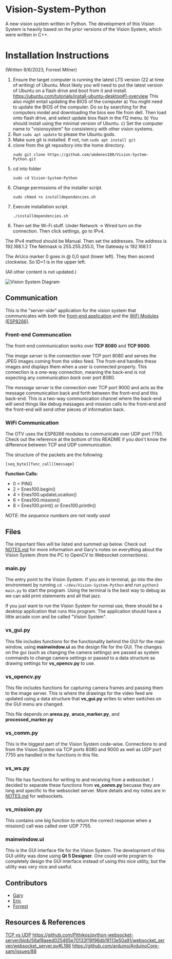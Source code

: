 # Vision-System-Python

A new vision system written in Python. The development of this Vision System is heavily based on
the prior versions of the Vision System, which were written in C++.

# Installation Instructions

(Written 9/6/2023, Forrest Milner)

1. Ensure the target computer is running the latest LTS version (22 at time of writing) of Ubuntu. Most likely you will need to put the latest
   version of Ubuntu on a flash drive and boot from it and install. https://ubuntu.com/tutorials/install-ubuntu-desktop#1-overview
This also might entail updating the BIOS of the computer
    a) You might need to update the BIOS of the computer. Do so by searching for the computers model and downloading the bios exe file from dell. Then load onto flash drive, and select update bios flash in the f12 menu.
    b) You should install using the minimal version of Ubuntu.
    c) Set the computer name to "visionsystem" for consistency with other vision systems.
2. Run ```sudo apt update``` to please the Ubuntu gods.
3. Make sure git is installed. If not, run ```sudo apt install git```
4. clone from the git repository into the home directory.
    ```shell
    sudo git clone https://github.com/umdenes100/Vision-System-Python.git
    ```
5. cd into folder
    ```shell
   sudo cd Vision-System-Python
   ```
6. Change permissions of the installer script.
    ```shell
   sudo chmod +x installdependencies.sh
   ```
7. Execute installation script.
    ```shell
   ./installdependencies.sh
   ```
8. Then set the Wi-Fi stuff. Under Network -> Wired turn on the connection. Then click settings, go to IPv4.

The IPv4 method should be Manual. Then set the addresses. The address is 192.168.1.2 The Netmask is 255.255.255.0, The
Gateway is 192.168.1.1

The ArUco marker 0 goes in @ 0,0 spot (lower left). They then ascend clockwise. So ID=1 is in the upper left.

(All other content is not updated.)

![Vision System Diagram](images/VisionSystemDiagram.PNG "Vision System Diagram")

## Communication

This is the "server-side" application for the vision system that communicates with both the
[front-end application](https://github.com/umdenes100/VisionSystemRemoteClient) and the
[WiFi Modules (ESP8266)](https://github.com/umdenes100/WifiFirmware).

### Front-end Communcation

The front-end communication works over **TCP 8080** and **TCP 9000**.

The *image server* is the connection over TCP port 8080 and serves the JPEG images coming
from the video feed. The front-end handles these images and displays them when a user
is connected properly. This connection is a one-way connection, meaning the back-end is
not expecting any communication *back* over port 8080.

The *message server* is the connection over TCP port 9000 and acts as the message communication
back and forth between the front-end and this back-end. This is a two-way communication channel
where the back-end will send things like debug messages and mission calls to the front-end and
the front-end will send other pieces of information back.

### WiFi Communication

The OTV uses the ESP8266 modules to communicate over UDP port 7755. Check out the reference
at the bottom of this README if you don't know the difference between TCP and UDP communication.

The structure of the packets are the following:

```
[seq_byte][func_call][message]
```

**Function Calls:**

- 0 = PING
- 2 = Enes100.begin()
- 4 = Enes100.updateLocation()
- 6 = Enes100.mission()
- 8 = Enes100.print() or Enes100.println()

*NOTE: the sequence numbers are not really used*

## Files

The important files will be listed and summed up below. Check out [NOTES.md](NOTES.md) for more information
and Gary's notes on everything about the Vision System (from the PC to OpenCV to Websocket connections).

### main.py

The entry point to the Vision System. If you are in terminal, go into the dev environment by running
`cd ~/dev/Vision-System-Python` and run `python3 main.py` to start the program. Using the terminal
is the best way to debug as we can add print statements and all that jazz.

If you just want to run the Vision System for normal use, there should be a desktop application
that runs this program. The application should have a little arcade icon and be called "Vision System".

### vs_gui.py

This file includes functions for the functionality behind the GUI for the main window, using **mainwindow.ui**
as the design file for the GUI. The changes on the gui (such as changing the camera settings) are
passed as system commands to change camera settings or passed to a data structure as drawing settings
for **vs_opencv.py** to use.

### vs_opencv.py

This file includes functions for capturing camera frames and passing them to the image server.
This is where the drawings for the video feed are updated using a data structure that **vs_gui.py** writes to
when switches on the GUI menu are changed.

This file depends on **arena.py**, **aruco_marker.py**, and **processed_marker.py**

### vs_comm.py

This is the biggest part of the Vision System code-wise. Connections to and from the Vision System via
TCP ports 8080 and 9000 as well as UDP port 7755 are handled in the functions in this file.

### vs_ws.py

This file has functions for writing to and receiving from a websocket. I decided to separate these
functions from **vs_comm.py** becuase they are long and specific to the websocket server. More details
and my notes are in [NOTES.md](NOTES.md) for websockets.

### vs_mission.py

This contains one big function to return the correct response when a mission() call was called
over UDP 7755.

### mainwindow.ui

This is the GUI interface file for the Vision System. The development of this GUI utility was
done using **Qt 5 Designer**. One could write program to completely design the GUI interface instead
of using this nice utility, but the utility was very nice and useful.

## Contributors

- [Gary](https://github.com/itsecgary)
- [Eric](https://github.com/ephan1068)
- [Forrest](https://github.com/ForrestFire0)

## Resources & References

[TCP vs UDP](https://www.lifesize.com/en/blog/tcp-vs-udp/)
https://github.com/Pithikos/python-websocket-server/blob/56af8aeed025465e70133f19f96db18113e50a91/websocket_server/websocket_server.py#L186
https://github.com/arduino/ArduinoCore-sam/issues/88

